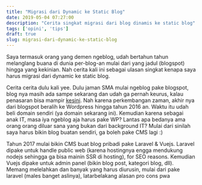 ```yaml
---
title: "Migrasi dari Dynamic ke Static Blog"
date: 2019-05-04 07:27:00
description: "Cerita singkat migrasi dari blog dinamis ke static blog"
tags: ['opini', 'tips']
draft: true
slug: migrasi-dari-dynamic-ke-static-blog
---
```


Saya termasuk orang yang demen ngeblog, udah bertahun tahun melanglang buana di dunia per-blog-an mulai dari yang jadul (blogspot) hingga yang kekinian. Nah cerita kali ini sebagai ulasan singkat kenapa saya harus migrasi dari dynamic ke static blog.

Cerita cerita dulu kali yee. Dulu jaman SMA mulai ngeblog pake blogspot, blog nya masih ada sampe sekarang dan udah ga pernah keurus, kalau penasaran bisa mampir [kesini](http://andrachemical.blogspot.com/). Nah karena perkembangan zaman, akhir nya dari blogspot beralih ke Wordpress hingga tahun 2016 an. Waktu itu udah beli domain sendiri (ya domain sekarang ini). Kemudian karena sebagai anak IT, masa iya ngeblog aja harus pake WP? Lantas apa bedanya ama orang orang diluar sana yang bukan dari background IT? Mulai dari sinilah saya harus bikin blog buatan sendiri, ga boleh pake CMS lagi :)

Tahun 2017 mulai bikin CMS buat blog pribadi pake Laravel & Vuejs. Laravel dipake untuk handle public web (karena hostingnya engga mendukung nodejs sehingga ga bisa mainin SSR di hosting), for SEO reasons. Kemudian Vuejs dipake untuk admin panel (bikin blog post, kategori blog, dll). Memang melelahkan dan banyak yang harus diurusin, mulai dari pake laravel (males banget aslinya), 
latarbelakang
alasan
pro cons
pwa
